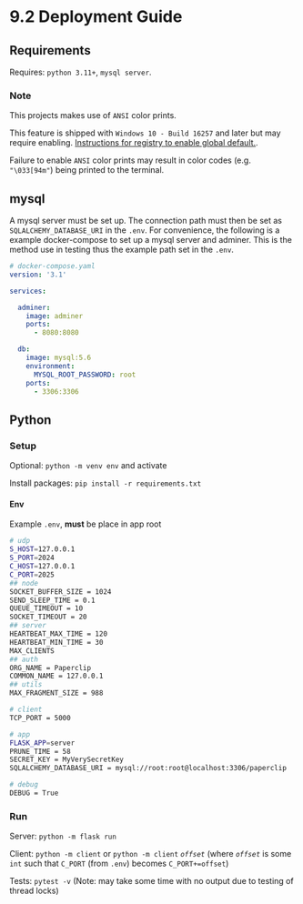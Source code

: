 # 9.2 Deployment Guide

## Requirements

Requires: `python 3.11+`, `mysql server`.

### Note

This projects makes use of `ANSI` color prints.

This feature is shipped with `Windows 10 - Build 16257` and later but may require enabling. [Instructions for registry to enable global default.](https://superuser.com/a/1300251).

Failure to enable `ANSI` color prints may result in color codes (e.g. `"\033[94m"`) being printed to the terminal.

## mysql

A mysql server must be set up. The connection path must then be set as `SQLALCHEMY_DATABASE_URI` in the `.env`. For convenience, the following is a example docker-compose to set up a mysql server and adminer. This is the method use in testing thus the example path set in the `.env`.

```yaml
# docker-compose.yaml
version: '3.1'

services:

  adminer:
    image: adminer
    ports:
      - 8080:8080

  db:
    image: mysql:5.6
    environment:
      MYSQL_ROOT_PASSWORD: root
    ports:
      - 3306:3306
```

## Python

### Setup

Optional: `python -m venv env` and activate

Install packages: `pip install -r requirements.txt`

#### Env

Example `.env`, **must** be place in app root

``` bash
# udp
S_HOST=127.0.0.1
S_PORT=2024
C_HOST=127.0.0.1
C_PORT=2025
## node
SOCKET_BUFFER_SIZE = 1024
SEND_SLEEP_TIME = 0.1
QUEUE_TIMEOUT = 10
SOCKET_TIMEOUT = 20
## server
HEARTBEAT_MAX_TIME = 120
HEARTBEAT_MIN_TIME = 30
MAX_CLIENTS
## auth
ORG_NAME = Paperclip
COMMON_NAME = 127.0.0.1
## utils
MAX_FRAGMENT_SIZE = 988

# client
TCP_PORT = 5000

# app
FLASK_APP=server
PRUNE_TIME = 58
SECRET_KEY = MyVerySecretKey
SQLALCHEMY_DATABASE_URI = mysql://root:root@localhost:3306/paperclip

# debug
DEBUG = True
```

### Run

Server: `python -m flask run`

Client: `python -m client` or `python -m client` *`offset`* (where *`offset`* is some `int` such that `C_PORT` (from `.env`) becomes `C_PORT+=offset`)

Tests: `pytest -v` (Note: may take some time with no output due to testing of thread locks)
